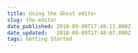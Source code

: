 ```yaml
---
title: Using the Ghost editor
slug: the-editor
date_published: 2018-09-09T17:48:11.000Z
date_updated:   2018-09-09T17:48:07.000Z
tags: Getting Started
---
```



